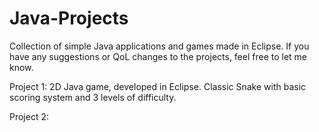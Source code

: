 # Java-Projects

Collection of simple Java applications and games made in Eclipse.
If you have any suggestions or QoL changes to the projects, feel free to let me know.

Project 1: 
2D Java game, developed in Eclipse.
Classic Snake with basic scoring system and 3 levels of difficulty.

Project 2: